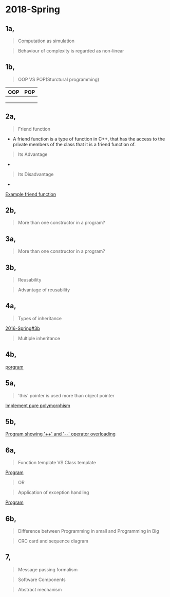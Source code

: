 # 2018-Spring

## 1a,

>Computation as simulation

>Behaviour of complexity is regarded as non-linear

## 1b,

>OOP VS POP(Sturctural programming)

|**OOP**|**POP**|
|--|--|
|||
|||
|||

## 2a,

>Friend function

- A friend function is a type of function in C++, that has the access to the private members of the class that it is a friend function of.

>Its Advantage

- 

>Its Disadvantage

- 

[Example friend function]()

## 2b,

>More than one constructor in a program?

## 3a,

>More than one constructor in a program?

## 3b,

>Reusability

>Advantage of reusability

## 4a,

>Types of inheritance

[2016-Spring#3b]()

>Multiple inheritance

## 4b,

[porgram]()

## 5a,

>'this' pointer is used more than object pointer

[Implement pure polymorphism]()

## 5b,

[Program showing '++' and '--' operator overloading]()

## 6a,

>Function template VS Class template

[Program]()

>OR

>Application of exception handling

[Program]()

## 6b,

>Difference between
>Programming in small and Programming in Big

>CRC card and sequence diagram

## 7,

>Message passing formalism

>Software Components

>Abstract mechanism